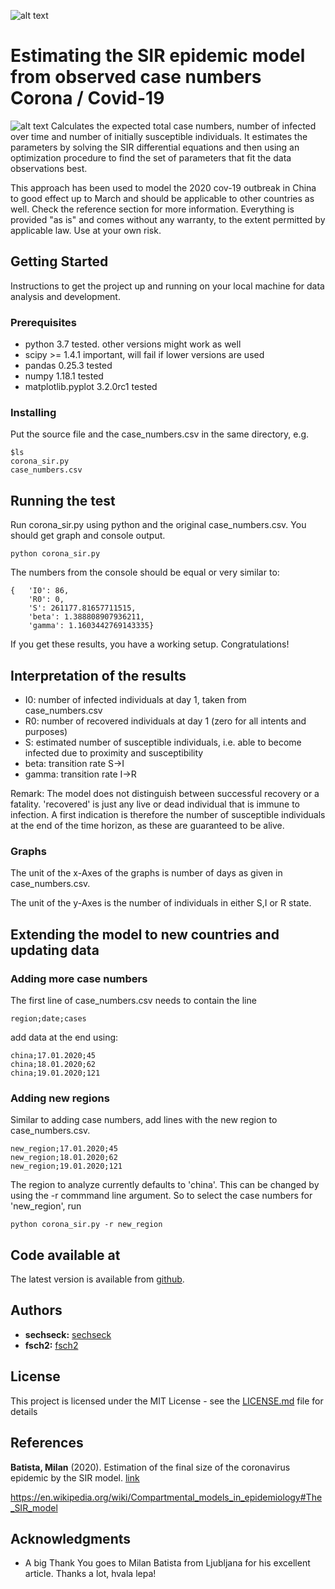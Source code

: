 ![alt text](https://github.com/sechseck/epidemics/blob/master/SIR_Figure_1.png "SIR graphs")

# Estimating the SIR epidemic model from observed case numbers Corona / Covid-19
![alt text](https://github.com/sechseck/epidemics/blob/master/PvsO_Figure_2.png "goodness of fit")
Calculates the expected total case numbers, number of infected over time and number of initially susceptible individuals. It estimates the parameters by solving the SIR differential equations and then using an optimization procedure to find the set of parameters that fit the data observations best.

This approach has been used to model the 2020 cov-19 outbreak in China to good effect up to March and should be applicable to other countries as well. Check the reference section for more information. Everything is provided "as is" and comes without any warranty, to the extent permitted by applicable law. Use at your own risk.


## Getting Started
Instructions to get the project up and running on your local machine for data analysis and development.

### Prerequisites
* python 3.7 tested. other versions might work as well
* scipy >= 1.4.1 important, will fail if lower versions are used
* pandas 0.25.3 tested
* numpy 1.18.1 tested
* matplotlib.pyplot  3.2.0rc1 tested


### Installing

Put the source file and the case_numbers.csv in the same directory, e.g.
```
$ls
corona_sir.py
case_numbers.csv
```

## Running the test

Run corona_sir.py using python and the original case_numbers.csv.
You should get graph and console output.

```
python corona_sir.py
```
The numbers from the console should be equal or very similar to:
```
{   'I0': 86,
    'R0': 0,
    'S': 261177.81657711515,
    'beta': 1.388808907936211,
    'gamma': 1.1603442769143335}
```
If you get these results, you have a working setup. Congratulations!

## Interpretation of the results
* I0: number of infected individuals at day 1, taken from case_numbers.csv
* R0: number of recovered individuals at day 1 (zero for all intents and purposes)
* S: estimated number of susceptible individuals, i.e. able to become infected due to proximity and susceptibility
* beta: transition rate S->I
* gamma: transition rate I->R

Remark: The model does not distinguish between successful recovery or a fatality. 'recovered' is just any live or dead individual that is immune to infection. A first indication is therefore the number of susceptible individuals at the end of the time horizon, as these are guaranteed to be alive.

### Graphs
The unit of the x-Axes of the graphs is number of days as given in case_numbers.csv.

The unit of the y-Axes is the number of individuals in either S,I or R state.


## Extending the model to new countries and updating data

### Adding more case numbers

The first line of case_numbers.csv needs to contain the line
```
region;date;cases
```
add data at the end using:
```
china;17.01.2020;45
china;18.01.2020;62
china;19.01.2020;121
```

### Adding new regions
Similar to adding case numbers, add lines with the new region to case_numbers.csv.
```
new_region;17.01.2020;45
new_region;18.01.2020;62
new_region;19.01.2020;121
```
The region to analyze currently defaults to 'china'. This can be changed by using the -r commmand line argument. So to select the case numbers for 'new_region', run
```
python corona_sir.py -r new_region
```

## Code available at

The latest version is available from [github](https://github.com/sechseck/epidemics).

## Authors

- **sechseck:** [sechseck](https://github.com/sechseck)
- **fsch2:** [fsch2](https://github.com/fsch2)

## License

This project is licensed under the MIT License - see the [LICENSE.md](https://github.com/sechseck/epidemics/blob/master/license.md) file for details

## References

**Batista, Milan** (2020). Estimation of the final size of the coronavirus epidemic by the SIR model. [link](https://www.researchgate.net/publication/339311383_Estimation_of_the_final_size_of_the_coronavirus_epidemic_by_the_SIR_model)

https://en.wikipedia.org/wiki/Compartmental_models_in_epidemiology#The_SIR_model

## Acknowledgments

* A big Thank You goes to Milan Batista from Ljubljana for his excellent article. Thanks a lot, hvala lepa!
